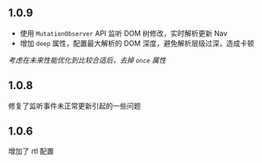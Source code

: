 ## 1.0.9

- 使用 `MutationObserver` API 监听 DOM 树修改，实时解析更新 Nav
- 增加 `deep` 属性，配置最大解析的 DOM 深度，避免解析层级过深，造成卡顿

_考虑在未来性能优化到比较合适后，去掉 `once` 属性_

## 1.0.8

修复了监听事件未正常更新引起的一些问题

## 1.0.6

增加了 rtl 配置
